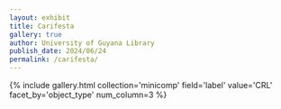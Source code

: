 ```yaml
---
layout: exhibit
title: Carifesta
gallery: true
author: University of Guyana Library
publish_date: 2024/06/24
permalink: /carifesta/
--- 
```



{% include gallery.html collection='minicomp' field='label' value='CRL' facet_by='object_type' num_column=3 %}